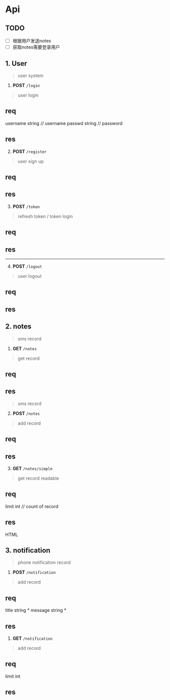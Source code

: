 

# Api

## TODO

- [ ] 根据用户发送notes
- [ ] 获取notes需要登录用户 

## 1. User
> user system

1. **POST** `/login`
> user login

req
-----------
username  string // username
passwd    string // password

res 
-----------


2. **POST** `/register`
> user sign up

req
-----------

res 
-----------

3. **POST** `/token`
> refresh token / token login

req
-----------

res 
-----------
-----------

4. **POST** `/logout`
> user logout

req
-----------

res 
-----------

## 2. notes
> sms record

1. **GET** `/notes`
> get record

req
-----------

res 
-----------
> sms record

2. **POST** `/notes`
> add record

req
-----------

res 
-----------

3. **GET** `/notes/simple`
> get record readable

req
-----------
limit int // count of record

res 
-----------
HTML


## 3. notification
> phone notification record

1. **POST** `/notification`
> add record

req
-----------
title     string *
message   string *

res 
-----------

1. **GET** `/notification`
> add record

req
-----------
limit     int

res 
-----------

